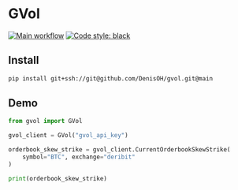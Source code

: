 # GVol

[![Main workflow](https://github.com/DenisOH/gvol/actions/workflows/main.yml/badge.svg)](https://github.com/DenisOH/gvol/actions/workflows/main.yml)
[![Code style: black](https://img.shields.io/badge/code%20style-black-000000.svg)](https://github.com/psf/black)

## Install

```bash
pip install git+ssh://git@github.com/DenisOH/gvol.git@main
```

## Demo
```python
from gvol import GVol

gvol_client = GVol("gvol_api_key")

orderbook_skew_strike = gvol_client.CurrentOrderbookSkewStrike(
    symbol="BTC", exchange="deribit"
)

print(orderbook_skew_strike)
```